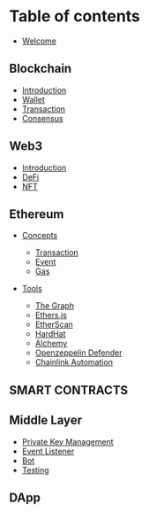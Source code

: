 # Table of contents

- [Welcome](README.md)

## Blockchain

- [ Introduction](blockchain/README.md)
- [ Wallet](blockchain/wallet-address.md)
- [ Transaction](blockchain/transaction.md)
- [ Consensus](blockchain/consensus.md)

## Web3

- [Introduction](web3/README.md)
- [DeFi](web3/deFi.md)
- [NFT](web3/NFT.md)
<!-- - [GameFi](web3/gameFi.md)
- [SocialFi](web3/socialFi.md)
- [DAO](ecosystem/DAO.md) -->

## Ethereum

- [Concepts](ethereum/concepts/README.md)
  - [Transaction](ethereum/concepts/transaction.md)
  - [Event](ethereum/concepts/event.md)
  - [Gas](ethereum/concepts/gas.md)
- [Tools](ethereum/tools/README.md)

  - [The Graph](ethereum/tools/the-graph.md)
  - [Ethers.js](ethereum/tools/ethers.md)
  - [EtherScan](ethereum/tools/etherScan.md)
  - [HardHat](ethereum/tools/hardHat.md)
  - [Alchemy](ethereum/tools/alchemy.md)
  - [Openzeppelin Defender](ethereum/tools/openzeppelin-defender.md)
  - [Chainlink Automation](ethereum/tools/chainlink-automation.md)

## SMART CONTRACTS

<!-- - [Solidity](smart-contract/solidity.md)
- [Patterns & Best Practices](smart-contract/patterns-&-best-practices.md)
- [Test & Deployment](smart-contract/test-&-deployment.md)
- [EVM](smart-contract/EVM.md) -->

## Middle Layer

- [Private Key Management](middle-layer/private-key-management.md)
- [Event Listener](middle-layer/event-listener.md)
- [Bot](middle-layer/bot.md)
- [Testing](middle-layer/testing.md)

## DApp

<!-- - [What is Dapp](dapp/what-is-dapp.md)
- [Wallet Connect](dapp/wallet-connect/README.md)
  - [Connect to Wallet](dapp/wallet-connect/connect-to-wallet.md)
- [Transaction Interaction](dapp/transaction-interaction.md) -->

<!-- ## 👓 Case Study

- [Case 1](case-study/case1.md) -->
